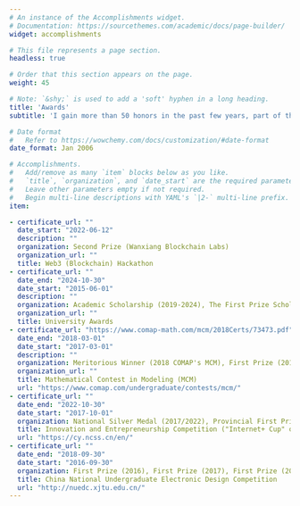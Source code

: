 ```yaml
---
# An instance of the Accomplishments widget.
# Documentation: https://sourcethemes.com/academic/docs/page-builder/
widget: accomplishments

# This file represents a page section.
headless: true

# Order that this section appears on the page.
weight: 45

# Note: `&shy;` is used to add a 'soft' hyphen in a long heading.
title: 'Awards'
subtitle: 'I gain more than 50 honors in the past few years, part of them are listed as follows:'

# Date format
#   Refer to https://wowchemy.com/docs/customization/#date-format
date_format: Jan 2006

# Accomplishments.
#   Add/remove as many `item` blocks below as you like.
#   `title`, `organization`, and `date_start` are the required parameters.
#   Leave other parameters empty if not required.
#   Begin multi-line descriptions with YAML's `|2-` multi-line prefix.
item:

- certificate_url: ""
  date_start: "2022-06-12"
  description: ""
  organization: Second Prize (Wanxiang Blockchain Labs)
  organization_url: ""
  title: Web3 (Blockchain) Hackathon
- certificate_url: ""
  date_end: "2024-10-30"
  date_start: "2015-06-01"
  description: ""
  organization: Academic Scholarship (2019-2024), The First Prize Scholarship (2022), Merit Graduate Student (2022), Outstanding Graduates (2019-2021), Extrodinary Bachlors (2019), RED Award (2019), Five-Four Youth Pacesetters (2018), Merit Undergraduate Students (2017)
  organization_url: ""
  title: University Awards
- certificate_url: "https://www.comap-math.com/mcm/2018Certs/73473.pdf"
  date_end: "2018-03-01"
  date_start: "2017-03-01"
  description: ""
  organization: Meritorious Winner (2018 COMAP's MCM), First Prize (2017 National MCM), Third Prize (2019/2020 Graduate-level)
  organization_url: ""
  title: Mathematical Contest in Modeling (MCM)
  url: "https://www.comap.com/undergraduate/contests/mcm/"
- certificate_url: ""
  date_end: "2022-10-30"
  date_start: "2017-10-01"
  organization: National Silver Medal (2017/2022), Provincial First Prize (2017/2022), Provincial Second Prize (2018/2022), University First Prize (2017/2022)
  title: Innovation and Entrepreneurship Competition ("Internet+ Cup" or "Challenge Cup")
  url: "https://cy.ncss.cn/en/"
- certificate_url: ""
  date_end: "2018-09-30"
  date_start: "2016-09-30"
  organization: First Prize (2016), First Prize (2017), First Prize (2018)
  title: China National Undergraduate Electronic Design Competition
  url: "http://nuedc.xjtu.edu.cn/"
---
```

